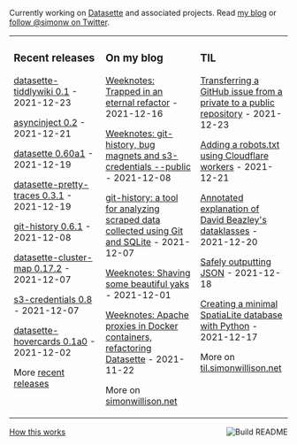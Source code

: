Currently working on [Datasette](https://datasette.io/) and associated projects. Read [my blog](https://simonwillison.net/) or [follow @simonw on Twitter](https://twitter.com/simonw).

<table><tr><td valign="top" width="33%">

### Recent releases
<!-- recent_releases starts -->
[datasette-tiddlywiki 0.1](https://github.com/simonw/datasette-tiddlywiki/releases/tag/0.1) - 2021-12-23

[asyncinject 0.2](https://github.com/simonw/asyncinject/releases/tag/0.2) - 2021-12-21

[datasette 0.60a1](https://github.com/simonw/datasette/releases/tag/0.60a1) - 2021-12-19

[datasette-pretty-traces 0.3.1](https://github.com/simonw/datasette-pretty-traces/releases/tag/0.3.1) - 2021-12-19

[git-history 0.6.1](https://github.com/simonw/git-history/releases/tag/0.6.1) - 2021-12-08

[datasette-cluster-map 0.17.2](https://github.com/simonw/datasette-cluster-map/releases/tag/0.17.2) - 2021-12-07

[s3-credentials 0.8](https://github.com/simonw/s3-credentials/releases/tag/0.8) - 2021-12-07

[datasette-hovercards 0.1a0](https://github.com/simonw/datasette-hovercards/releases/tag/0.1a0) - 2021-12-02
<!-- recent_releases ends -->
More [recent releases](https://github.com/simonw/simonw/blob/main/releases.md)
</td><td valign="top" width="34%">

### On my blog
<!-- blog starts -->
[Weeknotes: Trapped in an eternal refactor](http://simonwillison.net/2021/Dec/16/eternal-refactor/) - 2021-12-16

[Weeknotes: git-history, bug magnets and s3-credentials --public](http://simonwillison.net/2021/Dec/8/weeknotes/) - 2021-12-08

[git-history: a tool for analyzing scraped data collected using Git and SQLite](http://simonwillison.net/2021/Dec/7/git-history/) - 2021-12-07

[Weeknotes: Shaving some beautiful yaks](http://simonwillison.net/2021/Dec/1/beautiful-yaks/) - 2021-12-01

[Weeknotes: Apache proxies in Docker containers, refactoring Datasette](http://simonwillison.net/2021/Nov/22/apache-proxies-datasette/) - 2021-11-22
<!-- blog ends -->
More on [simonwillison.net](https://simonwillison.net/)
</td><td valign="top" width="33%">

### TIL
<!-- tils starts -->
[Transferring a GitHub issue from a private to a public repository](https://til.simonwillison.net/github/transfer-issue-private-to-public) - 2021-12-23

[Adding a robots.txt using Cloudflare workers](https://til.simonwillison.net/cloudflare/robots-txt-cloudflare-workers) - 2021-12-21

[Annotated explanation of David Beazley's dataklasses](https://til.simonwillison.net/python/annotated-dataklasses) - 2021-12-20

[Safely outputting JSON](https://til.simonwillison.net/python/safe-output-json) - 2021-12-18

[Creating a minimal SpatiaLite database with Python](https://til.simonwillison.net/spatialite/minimal-spatialite-database-in-python) - 2021-12-17
<!-- tils ends -->
More on [til.simonwillison.net](https://til.simonwillison.net/)
</td></tr></table>

<a href="https://github.com/simonw/simonw/actions"><img src="https://github.com/simonw/simonw/workflows/Build%20README/badge.svg" align="right" alt="Build README"></a> <a href="https://simonwillison.net/2020/Jul/10/self-updating-profile-readme/">How this works</a>

